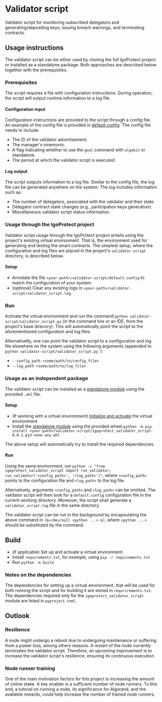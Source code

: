 # Validator script

Validator script for monitoring subscribed delegators and generating/depositing keys, issuing breach warnings, and terminating contracts.

## Usage instructions

The validator script can be either used by cloning the full IgoProtect project or installed as a standalone package. Both approaches are described below together with the prerequisites.

### Prerequisites

The script requires a file with configuration instrucitons. During operation, the script will output runtime information to a log file.

#### Configuration input

Configuration instructions are provided to the script through a config file. An example of the config file is provided in [default.config](default.config). The config file needs to include:

- The ID of the validator advertisement.
- The manager's mnemonic.
- A flag indicating whether to use the `goal` command with `algokit` or standalone.
- The period at which the validator script is executed.

#### Log output

The script outputs information to a log file. Similar to the config file, the log file can be generated anywhere on the system. The log includes information such as:

- The number of delegators, associated with the validator and their state.
- Delegator contract state changes (e.g., participation keys generation).
- Miscellaneous validator script status information.

### Usage through the IgoProtect project

Validator script usage through the IgoProtect project entails using the project's existing virtual environment. That is, the environment used for generating and testing the smart contracts. The simplest setup, where the configuration and log files are placed in the project's `validator-script` directory, is described below.

#### Setup

- Annotate the file `<your-path>/validator-script/default.config` to match the configuration of your system.
- (optinoal) Clear any existing logs in `<your-path>/validator-script/validator_script.log`.

### Run

Activate the virtual environment and run the command `python validator-script/validator_script.py` (in the command line or an IDE, from the project's base direcory). This will automatically point the script to the aforementioned configuration and log files.

Alternativelly, one can point the validator script to a configuration and log file elsewhere on the system using the following arguments (appended to `python validator-script/validator_script.py `):

- `--config_path <some/path/to/config_file>`
- `--log_path <some/path/to/log_file>`

### Usage as an independent package

The validator script can be installed as a <a href="igoprotect_validator_script-0.0.1-py3-none-any.whl" download>standalone module</a> using the provided `.whl` file.

#### Setup

- (If working with a virtual environment) [Initialize and activate](https://docs.python.org/3/library/venv.html) the virtual environment.
- Install the <a href="igoprotect_validator_script-0.0.1-py3-none-any.whl" download>standalone module</a> using the provided wheel `python -m pip install <your-path>/validator-script/igoprotect_validator_script-0.0.1-py3-none-any.whl`

The above setup will automatically try to install the required dependencies.

#### Run

Using the same environment, run `python -c "from igoprotect_validator_script import run_validator; run_validator('<config_path>', '<log_path>')"`, where `<config_path>` points to the configuration file and `<log_path>` to the log file.

Alternatively, arguments `<config_path>` and `<log_path>` can be omitted. The validator script will then look for a `default.config` configuration file in the current working directory. Moreover, the script shall generate a `validator_script.log` file in the same directory.

The validator script can be run in the background by encapsulating the above command in `(&>/dev/null <python ...> &)`, where `<python ...>` should be substituted by the command.

## Build

- (if applicable) Set up and activate a virtual environment.
- Install `requirements.txt`, for example, using `pip -r requirements.txt`
- Run `python -m build`

### Notes on the dependencies

The dependencies for setting up a virtual environment, that will be used for both running the script and for building it are stored in `requrirements.txt`.
The dependencies required only for the `igoprotect_validator_script` module are listed in `pyproject.toml`.

## Outlook

### Resilience

A node might undergo a reboot due to undergoing maintenance or suffering from a power loss, among others reasons. A restart of the node currently terminates the validator script. Therefore, an upcoming improvement is to increase the validator script's resilience, ensuring its continuous execution.

### Node runner training

One of the main motivation factors for this project is increasing the amount of online stake. A key enabler is a sufficient number of node runners. To this end, a tutorial on running a node, its significance for Algorand, and the available rewards, could help increase the number of trained node runners.
